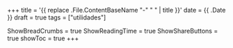 +++
title = '{{ replace .File.ContentBaseName "-" " " | title }}'
date = {{ .Date }}
draft = true
tags = ["utilidades"]

ShowBreadCrumbs = true
ShowReadingTime = true
ShowShareButtons = true
showToc = true
+++
